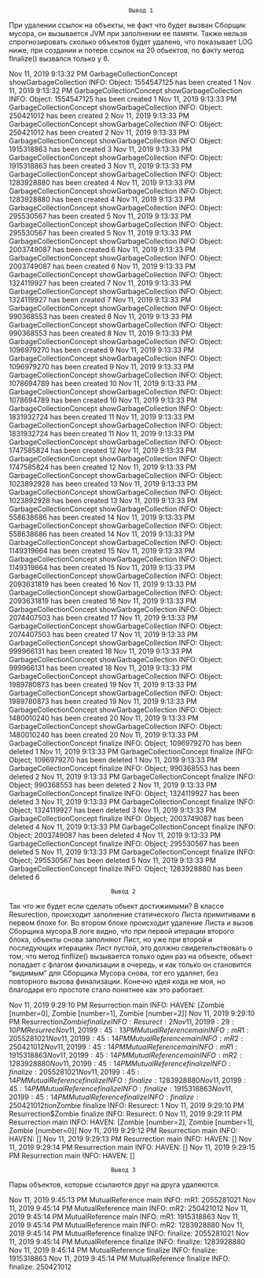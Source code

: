                                       Вывод 1

При удалении ссылок на объекты, не факт что будет вызван Сборщик мусора, он вызывается JVM при заполнении ее памяти. Также нельзя спрогнозировать сколько объектов будет
удалено, что показывает LOG ниже, при  создании и потере ссылок на 20 обьектов,
по факту метод finalize() вызвался только у 6.

Nov 11, 2019 9:13:32 PM GarbageCollectionConcept showGarbageCollection
INFO: Object: 1554547125 has been created 1
Nov 11, 2019 9:13:32 PM GarbageCollectionConcept showGarbageCollection
INFO: Object: 1554547125 has been created 1
Nov 11, 2019 9:13:33 PM GarbageCollectionConcept showGarbageCollection
INFO: Object: 250421012 has been created 2
Nov 11, 2019 9:13:33 PM GarbageCollectionConcept showGarbageCollection
INFO: Object: 250421012 has been created 2
Nov 11, 2019 9:13:33 PM GarbageCollectionConcept showGarbageCollection
INFO: Object: 1915318863 has been created 3
Nov 11, 2019 9:13:33 PM GarbageCollectionConcept showGarbageCollection
INFO: Object: 1915318863 has been created 3
Nov 11, 2019 9:13:33 PM GarbageCollectionConcept showGarbageCollection
INFO: Object: 1283928880 has been created 4
Nov 11, 2019 9:13:33 PM GarbageCollectionConcept showGarbageCollection
INFO: Object: 1283928880 has been created 4
Nov 11, 2019 9:13:33 PM GarbageCollectionConcept showGarbageCollection
INFO: Object: 295530567 has been created 5
Nov 11, 2019 9:13:33 PM GarbageCollectionConcept showGarbageCollection
INFO: Object: 295530567 has been created 5
Nov 11, 2019 9:13:33 PM GarbageCollectionConcept showGarbageCollection
INFO: Object: 2003749087 has been created 6
Nov 11, 2019 9:13:33 PM GarbageCollectionConcept showGarbageCollection
INFO: Object: 2003749087 has been created 6
Nov 11, 2019 9:13:33 PM GarbageCollectionConcept showGarbageCollection
INFO: Object: 1324119927 has been created 7
Nov 11, 2019 9:13:33 PM GarbageCollectionConcept showGarbageCollection
INFO: Object: 1324119927 has been created 7
Nov 11, 2019 9:13:33 PM GarbageCollectionConcept showGarbageCollection
INFO: Object: 990368553 has been created 8
Nov 11, 2019 9:13:33 PM GarbageCollectionConcept showGarbageCollection
INFO: Object: 990368553 has been created 8
Nov 11, 2019 9:13:33 PM GarbageCollectionConcept showGarbageCollection
INFO: Object: 1096979270 has been created 9
Nov 11, 2019 9:13:33 PM GarbageCollectionConcept showGarbageCollection
INFO: Object: 1096979270 has been created 9
Nov 11, 2019 9:13:33 PM GarbageCollectionConcept showGarbageCollection
INFO: Object: 1078694789 has been created 10
Nov 11, 2019 9:13:33 PM GarbageCollectionConcept showGarbageCollection
INFO: Object: 1078694789 has been created 10
Nov 11, 2019 9:13:33 PM GarbageCollectionConcept showGarbageCollection
INFO: Object: 1831932724 has been created 11
Nov 11, 2019 9:13:33 PM GarbageCollectionConcept showGarbageCollection
INFO: Object: 1831932724 has been created 11
Nov 11, 2019 9:13:33 PM GarbageCollectionConcept showGarbageCollection
INFO: Object: 1747585824 has been created 12
Nov 11, 2019 9:13:33 PM GarbageCollectionConcept showGarbageCollection
INFO: Object: 1747585824 has been created 12
Nov 11, 2019 9:13:33 PM GarbageCollectionConcept showGarbageCollection
INFO: Object: 1023892928 has been created 13
Nov 11, 2019 9:13:33 PM GarbageCollectionConcept showGarbageCollection
INFO: Object: 1023892928 has been created 13
Nov 11, 2019 9:13:33 PM GarbageCollectionConcept showGarbageCollection
INFO: Object: 558638686 has been created 14
Nov 11, 2019 9:13:33 PM GarbageCollectionConcept showGarbageCollection
INFO: Object: 558638686 has been created 14
Nov 11, 2019 9:13:33 PM GarbageCollectionConcept showGarbageCollection
INFO: Object: 1149319664 has been created 15
Nov 11, 2019 9:13:33 PM GarbageCollectionConcept showGarbageCollection
INFO: Object: 1149319664 has been created 15
Nov 11, 2019 9:13:33 PM GarbageCollectionConcept showGarbageCollection
INFO: Object: 2093631819 has been created 16
Nov 11, 2019 9:13:33 PM GarbageCollectionConcept showGarbageCollection
INFO: Object: 2093631819 has been created 16
Nov 11, 2019 9:13:33 PM GarbageCollectionConcept showGarbageCollection
INFO: Object: 2074407503 has been created 17
Nov 11, 2019 9:13:33 PM GarbageCollectionConcept showGarbageCollection
INFO: Object: 2074407503 has been created 17
Nov 11, 2019 9:13:33 PM GarbageCollectionConcept showGarbageCollection
INFO: Object: 999966131 has been created 18
Nov 11, 2019 9:13:33 PM GarbageCollectionConcept showGarbageCollection
INFO: Object: 999966131 has been created 18
Nov 11, 2019 9:13:33 PM GarbageCollectionConcept showGarbageCollection
INFO: Object: 1989780873 has been created 19
Nov 11, 2019 9:13:33 PM GarbageCollectionConcept showGarbageCollection
INFO: Object: 1989780873 has been created 19
Nov 11, 2019 9:13:33 PM GarbageCollectionConcept showGarbageCollection
INFO: Object: 1480010240 has been created 20
Nov 11, 2019 9:13:33 PM GarbageCollectionConcept showGarbageCollection
INFO: Object: 1480010240 has been created 20
Nov 11, 2019 9:13:33 PM GarbageCollectionConcept finalize
INFO: Object; 1096979270 has been deleted 1
Nov 11, 2019 9:13:33 PM GarbageCollectionConcept finalize
INFO: Object; 1096979270 has been deleted 1
Nov 11, 2019 9:13:33 PM GarbageCollectionConcept finalize
INFO: Object; 990368553 has been deleted 2
Nov 11, 2019 9:13:33 PM GarbageCollectionConcept finalize
INFO: Object; 990368553 has been deleted 2
Nov 11, 2019 9:13:33 PM GarbageCollectionConcept finalize
INFO: Object; 1324119927 has been deleted 3
Nov 11, 2019 9:13:33 PM GarbageCollectionConcept finalize
INFO: Object; 1324119927 has been deleted 3
Nov 11, 2019 9:13:33 PM GarbageCollectionConcept finalize
INFO: Object; 2003749087 has been deleted 4
Nov 11, 2019 9:13:33 PM GarbageCollectionConcept finalize
INFO: Object; 2003749087 has been deleted 4
Nov 11, 2019 9:13:33 PM GarbageCollectionConcept finalize
INFO: Object; 295530567 has been deleted 5
Nov 11, 2019 9:13:33 PM GarbageCollectionConcept finalize
INFO: Object; 295530567 has been deleted 5
Nov 11, 2019 9:13:33 PM GarbageCollectionConcept finalize
INFO: Object; 1283928880 has been deleted 6



                                 Вывод 2
 Так что же будет если сделать обьект достижимыми? В классе Resurection, происходит заполнение статического Листа примитивами в первом блоке for. Во втором блоке происходит удаление Листа и вызов Сборщика мусора.В  логе видно, что при первой итерации второго блока, объекты снова заполняют Лист, но уже при второй и последующих итерациях Лист пустой, это должно свидетельствовать о том, что метод finflize() вызывается только один раз на объекте, обьект попадает с флагом финализации в очередь, и как только он становится “видимым” для Сборщика Мусора снова, тот его удаляет, без повторного вызова финализации. Конечно идея кода не моя, но благодаря его простоте стало понятнее как это работает.



Nov 11, 2019 9:29:10 PM Resurrection main
INFO: HAVEN: [Zombie [number=0], Zombie [number=1], Zombie [number=2]]
Nov 11, 2019 9:29:10 PM Resurrection$Zombie finalize
INFO: Resurect: 2
Nov 11, 2019 9:29:10 PM ResurrecNov 11, 2019 9:45:13 PM MutualReference main
INFO: mR1: 2055281021
Nov 11, 2019 9:45:14 PM MutualReference main
INFO: mR2: 250421012
Nov 11, 2019 9:45:14 PM MutualReference main
INFO: mR1: 1915318863
Nov 11, 2019 9:45:14 PM MutualReference main
INFO: mR2: 1283928880
Nov 11, 2019 9:45:14 PM MutualReference finalize
INFO: finalize: 2055281021
Nov 11, 2019 9:45:14 PM MutualReference finalize
INFO: finalize: 1283928880
Nov 11, 2019 9:45:14 PM MutualReference finalize
INFO: finalize: 1915318863
Nov 11, 2019 9:45:14 PM MutualReference finalize
INFO: finalize: 250421012tion$Zombie finalize
INFO: Resurect: 1
Nov 11, 2019 9:29:10 PM Resurrection$Zombie finalize
INFO: Resurect: 0
Nov 11, 2019 9:29:11 PM Resurrection main
INFO: HAVEN: [Zombie [number=2], Zombie [number=1], Zombie [number=0]]
Nov 11, 2019 9:29:12 PM Resurrection main
INFO: HAVEN: []
Nov 11, 2019 9:29:13 PM Resurrection main
INFO: HAVEN: []
Nov 11, 2019 9:29:14 PM Resurrection main
INFO: HAVEN: []
Nov 11, 2019 9:29:15 PM Resurrection main
INFO: HAVEN: []



                                 Вывод 3
 Пары объектов, которые ссылаются друг на друга удаляются. 



Nov 11, 2019 9:45:13 PM MutualReference main
INFO: mR1: 2055281021
Nov 11, 2019 9:45:14 PM MutualReference main
INFO: mR2: 250421012
Nov 11, 2019 9:45:14 PM MutualReference main
INFO: mR1: 1915318863
Nov 11, 2019 9:45:14 PM MutualReference main
INFO: mR2: 1283928880
Nov 11, 2019 9:45:14 PM MutualReference finalize
INFO: finalize: 2055281021
Nov 11, 2019 9:45:14 PM MutualReference finalize
INFO: finalize: 1283928880
Nov 11, 2019 9:45:14 PM MutualReference finalize
INFO: finalize: 1915318863
Nov 11, 2019 9:45:14 PM MutualReference finalize
INFO: finalize: 250421012


